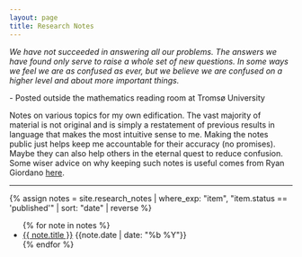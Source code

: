 ```yaml
---
layout: page
title: Research Notes
---
```


<div class='research-notes-quote'> 
<i>We have not succeeded in answering all our problems.
The answers we have found only serve to raise a whole set
of new questions. In some ways we feel we are as confused
as ever, but we believe we are confused on a higher level
and about more important things.</i>
<p id='credit'>
 - Posted outside the mathematics reading room at Tromsø University 
</p>
</div>

Notes on various topics for my own edification. The vast majority of material is not original and is simply a restatement of previous results in language that makes the most intuitive sense to me. Making the notes public just helps keep me accountable for their accuracy (no promises). Maybe they can also help others in the eternal quest to reduce confusion. Some wiser advice on why keeping such notes is useful comes from Ryan Giordano [here](https://rgiordan.github.io/meta/2019/07/26/why.html). 



<hr>

{% assign notes = site.research_notes | where_exp: "item", "item.status == 'published'" | sort: "date" | reverse %}
<ul class='note-list'>
{% for note in notes %}
<li>
    <a href="{{ note.url }}">{{ note.title }}</a> 
    <span>{{note.date | date: "%b %Y"}}</span>
</li>
{% endfor %}
</ul>




